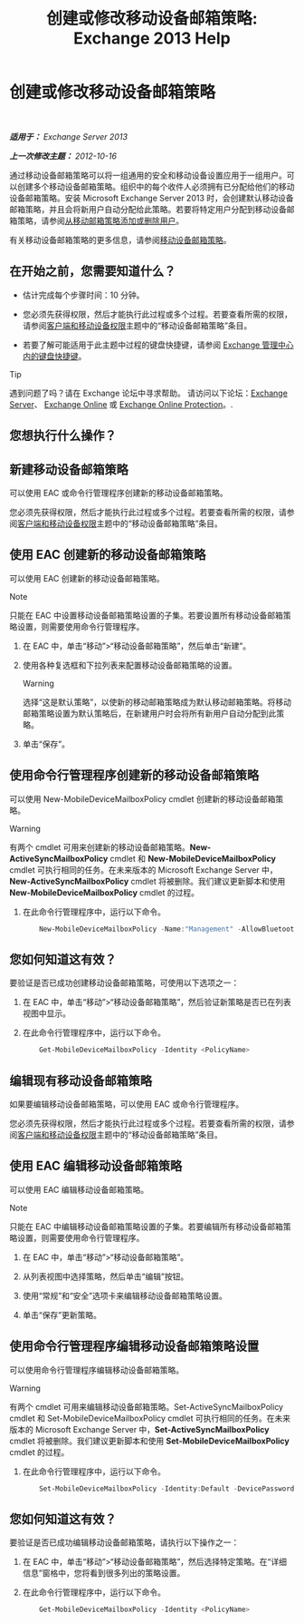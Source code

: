 ﻿---
title: '创建或修改移动设备邮箱策略: Exchange 2013 Help'
TOCTitle: 创建或修改移动设备邮箱策略
ms:assetid: b4a37a81-25e3-40ff-a18a-a62ae4493635
ms:mtpsurl: https://technet.microsoft.com/zh-cn/library/Bb124315(v=EXCHG.150)
ms:contentKeyID: 50491430
ms.date: 01/11/2018
mtps_version: v=EXCHG.150
ms.translationtype: HT
---

# 创建或修改移动设备邮箱策略

 

_**适用于：** Exchange Server 2013_

_**上一次修改主题：** 2012-10-16_

通过移动设备邮箱策略可以将一组通用的安全和移动设备设置应用于一组用户。可以创建多个移动设备邮箱策略。组织中的每个收件人必须拥有已分配给他们的移动设备邮箱策略。安装 Microsoft Exchange Server 2013 时，会创建默认移动设备邮箱策略，并且会将新用户自动分配给此策略。若要将特定用户分配到移动设备邮箱策略，请参阅[从移动邮箱策略添加或删除用户](add-or-remove-users-from-a-mobile-mailbox-policy-exchange-2013-help.md)。

有关移动设备邮箱策略的更多信息，请参阅[移动设备邮箱策略](mobile-device-mailbox-policies-exchange-2013-help.md)。

## 在开始之前，您需要知道什么？

  - 估计完成每个步骤时间：10 分钟。

  - 您必须先获得权限，然后才能执行此过程或多个过程。若要查看所需的权限，请参阅[客户端和移动设备权限](clients-and-mobile-devices-permissions-exchange-2013-help.md)主题中的“移动设备邮箱策略”条目。

  - 若要了解可能适用于此主题中过程的键盘快捷键，请参阅 [Exchange 管理中心内的键盘快捷键](keyboard-shortcuts-in-the-exchange-admin-center-exchange-online-protection-help.md)。

> [!TIP]  
> 遇到问题了吗？请在 Exchange 论坛中寻求帮助。 请访问以下论坛：<a href="https://go.microsoft.com/fwlink/p/?linkid=60612">Exchange Server</a>、 <a href="https://go.microsoft.com/fwlink/p/?linkid=267542">Exchange Online</a> 或 <a href="https://go.microsoft.com/fwlink/p/?linkid=285351">Exchange Online Protection</a>。.


## 您想执行什么操作？

## 新建移动设备邮箱策略

可以使用 EAC 或命令行管理程序创建新的移动设备邮箱策略。

您必须先获得权限，然后才能执行此过程或多个过程。若要查看所需的权限，请参阅[客户端和移动设备权限](clients-and-mobile-devices-permissions-exchange-2013-help.md)主题中的“移动设备邮箱策略”条目。

## 使用 EAC 创建新的移动设备邮箱策略

可以使用 EAC 创建新的移动设备邮箱策略。

> [!NOTE]  
> 只能在 EAC 中设置移动设备邮箱策略设置的子集。若要设置所有移动设备邮箱策略设置，则需要使用命令行管理程序。


1.  在 EAC 中，单击“移动”\>“移动设备邮箱策略”，然后单击“新建”。

2.  使用各种复选框和下拉列表来配置移动设备邮箱策略的设置。
    
    > [!WARNING]  
    > 选择“这是默认策略”，以使新的移动邮箱策略成为默认移动邮箱策略。将移动邮箱策略设置为默认策略后，在新建用户时会将所有新用户自动分配到此策略。


3.  单击“保存”。

## 使用命令行管理程序创建新的移动设备邮箱策略

可以使用 New-MobileDeviceMailboxPolicy cmdlet 创建新的移动设备邮箱策略。

> [!WARNING]  
> 有两个 cmdlet 可用来创建新的移动设备邮箱策略。<strong>New-ActiveSyncMailboxPolicy</strong> cmdlet 和 <strong>New-MobileDeviceMailboxPolicy</strong> cmdlet 可执行相同的任务。在未来版本的 Microsoft Exchange Server 中，<strong>New-ActiveSyncMailboxPolicy</strong> cmdlet 将被删除。我们建议更新脚本和使用 <strong>New-MobileDeviceMailboxPolicy</strong> cmdlet 的过程。


1.  在此命令行管理程序中，运行以下命令。
    
    ```powershell
        New-MobileDeviceMailboxPolicy -Name:"Management" -AllowBluetooth:$true -AllowBrowser:$true -AllowCamera:$true -AllowPOPIMAPEmail:$false -PasswordEnabled:$true -AlphanumericPasswordRequired:$true -PasswordRecoveryEnabled:$true -MaxEmailAgeFilter:10 -AllowWiFi:$true -AllowStorageCard:$true -AllowPOPIMAPEmail:$false
    ```  

## 您如何知道这有效？

要验证是否已成功创建移动设备邮箱策略，可使用以下选项之一：

1.  在 EAC 中，单击“移动”\>“移动设备邮箱策略”，然后验证新策略是否已在列表视图中显示。

2.  在此命令行管理程序中，运行以下命令。
    
    ```powershell
        Get-MobileDeviceMailboxPolicy -Identity <PolicyName> 
    ```

## 编辑现有移动设备邮箱策略

如果要编辑移动设备邮箱策略，可以使用 EAC 或命令行管理程序。

您必须先获得权限，然后才能执行此过程或多个过程。若要查看所需的权限，请参阅[客户端和移动设备权限](clients-and-mobile-devices-permissions-exchange-2013-help.md)主题中的“移动设备邮箱策略”条目。

## 使用 EAC 编辑移动设备邮箱策略

可以使用 EAC 编辑移动设备邮箱策略。

> [!NOTE]  
> 只能在 EAC 中编辑移动设备邮箱策略设置的子集。若要编辑所有移动设备邮箱策略设置，则需要使用命令行管理程序。


1.  在 EAC 中，单击“移动”\>“移动设备邮箱策略”。

2.  从列表视图中选择策略，然后单击“编辑”按钮。

3.  使用“常规”和“安全”选项卡来编辑移动设备邮箱策略设置。

4.  单击“保存”更新策略。

## 使用命令行管理程序编辑移动设备邮箱策略设置

可以使用命令行管理程序编辑移动设备邮箱策略。

> [!WARNING]  
> 有两个 cmdlet 可用来编辑移动设备邮箱策略。Set-ActiveSyncMailboxPolicy cmdlet 和 Set-MobileDeviceMailboxPolicy cmdlet 可执行相同的任务。在未来版本的 Microsoft Exchange Server 中，<strong>Set-ActiveSyncMailboxPolicy</strong> cmdlet 将被删除。我们建议更新脚本和使用 <strong>Set-MobileDeviceMailboxPolicy</strong> cmdlet 的过程。


1.  在此命令行管理程序中，运行以下命令。
    
    ```powershell
        Set-MobileDeviceMailboxPolicy -Identity:Default -DevicePasswordEnabled:$true -AlphanumericDevicePasswordRequired:$true -PasswordRecoveryEnabled:$true -MaxEmailAgeFilter:ThreeDays -AllowWiFi:$false -AllowStorageCard:$true -AllowPOPIMAPEmail:$false -IsDefault:$true -AllowTextMessaging:$true -Confirm:$true
    ```

## 您如何知道这有效？

要验证是否已成功编辑移动设备邮箱策略，请执行以下操作之一：

1.  在 EAC 中，单击“移动”\>“移动设备邮箱策略”，然后选择特定策略。在“详细信息”窗格中，您将看到很多列出的策略设置。

2.  在此命令行管理程序中，运行以下命令。
    
    ```powershell
        Get-MobileDeviceMailboxPolicy -Identity <PolicyName>
    ```

